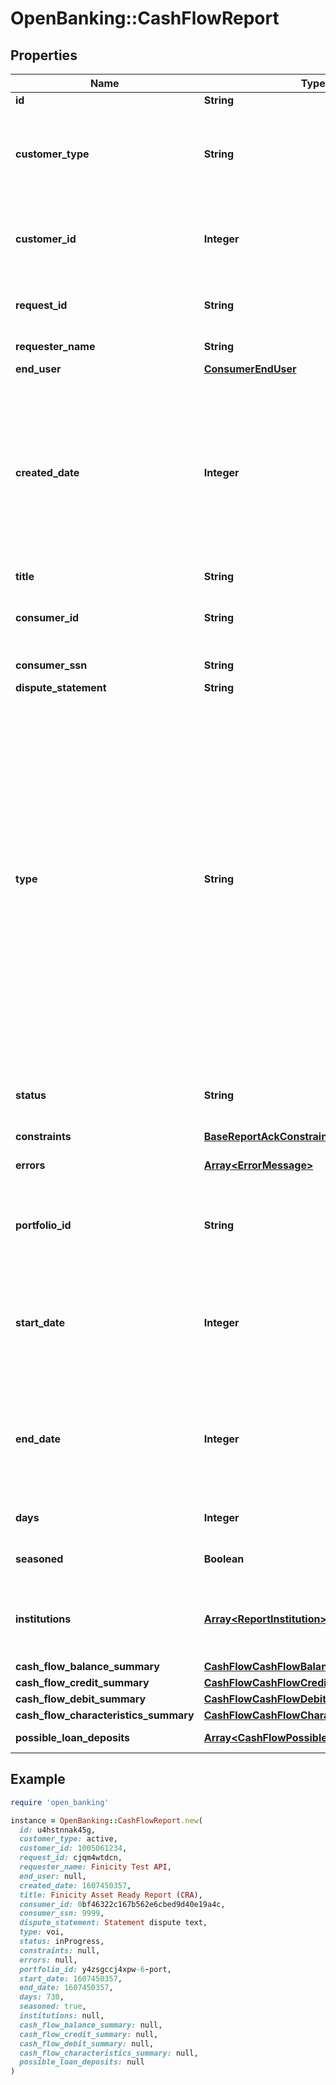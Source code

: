 # OpenBanking::CashFlowReport

## Properties

| Name | Type | Description | Notes |
| ---- | ---- | ----------- | ----- |
| **id** | **String** | A report ID | [optional] |
| **customer_type** | **String** | The type of customer (\&quot;active\&quot; or \&quot;testing\&quot; or \&quot;\&quot; for all types) | [optional] |
| **customer_id** | **Integer** | A customer ID represented as a number. See Add Customer API for how to create a customer ID. | [optional] |
| **request_id** | **String** | Finicity indicator to track all activity associated with this report | [optional] |
| **requester_name** | **String** | Name of a Finicity partner | [optional] |
| **end_user** | [**ConsumerEndUser**](ConsumerEndUser.md) |  | [optional] |
| **created_date** | **Integer** | A date in Unix epoch time (in seconds). See: [Handling Epoch Dates and Times](https://developer.mastercard.com/open-banking-us/documentation/codes-and-formats/). Note: If the report is retrieved on a day other than the day it was generated, on the header of the PDF version of the report there will be a \&quot;Retrieved Date\&quot; populated. | [optional] |
| **title** | **String** | Title of the report | [optional] |
| **consumer_id** | **String** | A consumer ID. See Create Consumer API for how to create a consumer ID. | [optional] |
| **consumer_ssn** | **String** | Last 4 digits of a SSN | [optional] |
| **dispute_statement** | **String** | The dispute text | [optional] |
| **type** | **String** | A report type. Possible values:  * &#x60;voi&#x60;  * &#x60;voa&#x60;  * &#x60;voaHistory&#x60;  * &#x60;history&#x60;  * &#x60;voieTxVerify&#x60;  * &#x60;voieWithReport&#x60;  * &#x60;voieWithInterview&#x60;  * &#x60;voieWithStatement&#x60;  * &#x60;paystatement&#x60;   * &#x60;preQualVoa&#x60;  * &#x60;assetSummary&#x60;  * &#x60;voie&#x60;  * &#x60;transactions&#x60;  * &#x60;statement&#x60;  * &#x60;voiePayroll&#x60;  * &#x60;voeTransactions&#x60;  * &#x60;voePayroll&#x60;  * &#x60;cfrp&#x60;  * &#x60;cfrb&#x60;  * &#x60;barpcra&#x60;  * &#x60;barpnoncra&#x60;  * &#x60;barbcra&#x60;  * &#x60;barbftc&#x60;  * &#x60;barbnoncra&#x60;  * &#x60;cfrpcra&#x60;  * &#x60;cfrpnoncra&#x60;  * &#x60;cracfrbcra&#x60;  * &#x60;cfrbnoncra&#x60;  * &#x60;cfrbftc&#x60;  | [optional] |
| **status** | **String** | A report generation status. Possible values:  * &#x60;inProgress&#x60;  * &#x60;success&#x60;  * &#x60;failure&#x60;  | [optional] |
| **constraints** | [**BaseReportAckConstraints**](BaseReportAckConstraints.md) |  | [optional] |
| **errors** | [**Array&lt;ErrorMessage&gt;**](ErrorMessage.md) | In case errors occurred during the report generation | [optional] |
| **portfolio_id** | **String** | A unique identifier that will be consistent across all reports created for the same customer | [optional] |
| **start_date** | **Integer** | The &#x60;postedDate&#x60; of the earliest transaction analyzed for the report. A date in Unix epoch time (in seconds). See: [Handling Epoch Dates and Times](https://developer.mastercard.com/open-banking-us/documentation/codes-and-formats/). | [optional] |
| **end_date** | **Integer** | The &#x60;postedDate&#x60; of the latest transaction analyzed for the report. A date in Unix epoch time (in seconds). See: [Handling Epoch Dates and Times](https://developer.mastercard.com/open-banking-us/documentation/codes-and-formats/). | [optional] |
| **days** | **Integer** | Number of days covered by the report | [optional] |
| **seasoned** | **Boolean** | \&quot;true\&quot; if the report covers more than 365 days | [optional] |
| **institutions** | [**Array&lt;ReportInstitution&gt;**](ReportInstitution.md) | A list of institution records, including information about the individual accounts used in this report | [optional] |
| **cash_flow_balance_summary** | [**CashFlowCashFlowBalanceSummary**](CashFlowCashFlowBalanceSummary.md) |  | [optional] |
| **cash_flow_credit_summary** | [**CashFlowCashFlowCreditSummary**](CashFlowCashFlowCreditSummary.md) |  | [optional] |
| **cash_flow_debit_summary** | [**CashFlowCashFlowDebitSummary**](CashFlowCashFlowDebitSummary.md) |  | [optional] |
| **cash_flow_characteristics_summary** | [**CashFlowCashFlowCharacteristicsSummary**](CashFlowCashFlowCharacteristicsSummary.md) |  | [optional] |
| **possible_loan_deposits** | [**Array&lt;CashFlowPossibleLoanDeposits&gt;**](CashFlowPossibleLoanDeposits.md) | A possible loan deposits record | [optional] |

## Example

```ruby
require 'open_banking'

instance = OpenBanking::CashFlowReport.new(
  id: u4hstnnak45g,
  customer_type: active,
  customer_id: 1005061234,
  request_id: cjqm4wtdcn,
  requester_name: Finicity Test API,
  end_user: null,
  created_date: 1607450357,
  title: Finicity Asset Ready Report (CRA),
  consumer_id: 0bf46322c167b562e6cbed9d40e19a4c,
  consumer_ssn: 9999,
  dispute_statement: Statement dispute text,
  type: voi,
  status: inProgress,
  constraints: null,
  errors: null,
  portfolio_id: y4zsgccj4xpw-6-port,
  start_date: 1607450357,
  end_date: 1607450357,
  days: 730,
  seasoned: true,
  institutions: null,
  cash_flow_balance_summary: null,
  cash_flow_credit_summary: null,
  cash_flow_debit_summary: null,
  cash_flow_characteristics_summary: null,
  possible_loan_deposits: null
)
```

